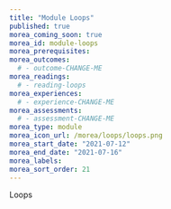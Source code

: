 ```yaml
---
title: "Module Loops"
published: true
morea_coming_soon: true
morea_id: module-loops
morea_prerequisites:
morea_outcomes:
  # - outcome-CHANGE-ME
morea_readings:
  # - reading-loops
morea_experiences:
  # - experience-CHANGE-ME
morea_assessments:
  # - assessment-CHANGE-ME
morea_type: module
morea_icon_url: /morea/loops/loops.png
morea_start_date: "2021-07-12"
morea_end_date: "2021-07-16"
morea_labels:
morea_sort_order: 21
---
```


Loops
